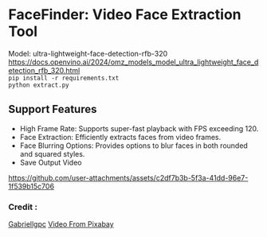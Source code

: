 # FaceFinder: Video Face Extraction Tool
Model: ultra-lightweight-face-detection-rfb-320
https://docs.openvino.ai/2024/omz_models_model_ultra_lightweight_face_detection_rfb_320.html <br>
```pip install -r requirements.txt```<br>
```python extract.py```
## Support Features
* High Frame Rate: Supports super-fast playback with FPS exceeding 120.
* Face Extraction: Efficiently extracts faces from video frames.
* Face Blurring Options: Provides options to blur faces in both rounded and squared styles.
* Save Output Video



https://github.com/user-attachments/assets/c2df7b3b-5f3a-41dd-96e7-1f539b15c706


### Credit :
[Gabriellgpc](https://github.com/Gabriellgpc/ultra-lightweight-face-detection)
[Video From Pixabay](https://pixabay.com/videos/alley-people-walk-street-ukraine-39837/)
